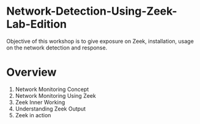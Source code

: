 # Network-Detection-Using-Zeek-Lab-Edition

Objective of this workshop is to give exposure on Zeek, installation, usage on the network detection and response.

# Overview 

1. Network Monitoring Concept
2. Network Monitoring Using Zeek
3. Zeek Inner Working 
4. Understanding Zeek Output 
5. Zeek in action
